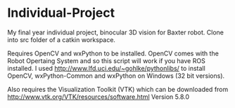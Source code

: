 Individual-Project
==================

My final year individual project, binocular 3D vision for Baxter robot.
Clone into src folder of a catkin workspace.

Requires OpenCV and wxPython to be installed. OpenCV comes with the Robot Opertaing System and so this script will work if you have ROS installed. 
I used http://www.lfd.uci.edu/~gohlke/pythonlibs/ to install OpenCV, wxPython-Common and wxPython on Windows (32 bit versions).

Also requires the Visualization Toolkit (VTK) which can be downloaded from http://www.vtk.org/VTK/resources/software.html
Version 5.8.0
